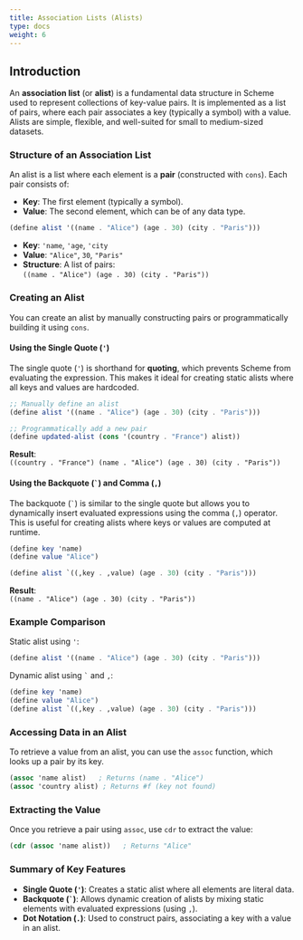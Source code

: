 ```yaml
---
title: Association Lists (Alists)
type: docs
weight: 6
---
```


## Introduction

An **association list** (or **alist**) is a fundamental data structure in Scheme used to represent collections of key-value pairs. It is implemented as a list of pairs, where each pair associates a key (typically a symbol) with a value. Alists are simple, flexible, and well-suited for small to medium-sized datasets.

### Structure of an Association List

An alist is a list where each element is a **pair** (constructed with `cons`). Each pair consists of:

- **Key**: The first element (typically a symbol).
- **Value**: The second element, which can be of any data type.

```scheme
(define alist '((name . "Alice") (age . 30) (city . "Paris")))
```

- **Key**: `'name`, `'age`, `'city`
- **Value**: `"Alice"`, `30`, `"Paris"`
- **Structure**: A list of pairs:  
  `((name . "Alice") (age . 30) (city . "Paris"))`

### Creating an Alist

You can create an alist by manually constructing pairs or programmatically building it using `cons`.

#### Using the Single Quote (`'`)

The single quote (`'`) is shorthand for **quoting**, which prevents Scheme from evaluating the expression. This makes it ideal for creating static alists where all keys and values are hardcoded.

```scheme
;; Manually define an alist
(define alist '((name . "Alice") (age . 30) (city . "Paris")))

;; Programmatically add a new pair
(define updated-alist (cons '(country . "France") alist))
```

**Result**:  
`((country . "France") (name . "Alice") (age . 30) (city . "Paris"))`

#### Using the Backquote (`` ` ``) and Comma (`,`)

The backquote (`` ` ``) is similar to the single quote but allows you to dynamically insert evaluated expressions using the comma (`,`) operator. This is useful for creating alists where keys or values are computed at runtime.

```scheme
(define key 'name)
(define value "Alice")

(define alist `((,key . ,value) (age . 30) (city . "Paris")))
```

**Result**:  
`((name . "Alice") (age . 30) (city . "Paris"))`

### Example Comparison

Static alist using `'`:

```scheme
(define alist '((name . "Alice") (age . 30) (city . "Paris")))
```

Dynamic alist using `` ` `` and `,`:

```scheme
(define key 'name)
(define value "Alice")
(define alist `((,key . ,value) (age . 30) (city . "Paris")))
```

### Accessing Data in an Alist

To retrieve a value from an alist, you can use the `assoc` function, which looks up a pair by its key.

```scheme
(assoc 'name alist)   ; Returns (name . "Alice")
(assoc 'country alist) ; Returns #f (key not found)
```

### Extracting the Value

Once you retrieve a pair using `assoc`, use `cdr` to extract the value:

```scheme
(cdr (assoc 'name alist))   ; Returns "Alice"
```

### Summary of Key Features

- **Single Quote (`'`)**: Creates a static alist where all elements are literal data.
- **Backquote (`` ` ``)**: Allows dynamic creation of alists by mixing static elements with evaluated expressions (using `,`).
- **Dot Notation (`.`)**: Used to construct pairs, associating a key with a value in an alist.
